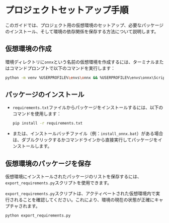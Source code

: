 
# プロジェクトセットアップ手順

このガイドでは、プロジェクト用の仮想環境のセットアップ、必要なパッケージのインストール、そして環境の依存関係を保存する方法について説明します。

## 仮想環境の作成

環境ディレクトリに`onnx`という名前の仮想環境を作成するには、ターミナルまたはコマンドプロンプトで以下のコマンドを実行します：

```bash
python -m venv %USERPROFILE%\envs\onnx && %USERPROFILE%\envs\onnx\Scripts\activate
```

## パッケージのインストール

- `requirements.txt`ファイルからパッケージをインストールするには、以下のコマンドを使用します：

  ```bash
  pip install -r requirements.txt
  ```

- または、インストールバッチファイル（例：`install_onnx.bat`）がある場合は、ダブルクリックするかコマンドラインから直接実行してパッケージをインストールします。

## 仮想環境のパッケージを保存

仮想環境にインストールされたパッケージのリストを保存するには、`export_requirements.py`スクリプトを使用できます。

`export_requirements.py`スクリプトは、アクティベートされた仮想環境内で実行されることを確認してください。これにより、環境の現在の状態が正確にキャプチャされます。

  ```bash
  python export_requirements.py
  ```
